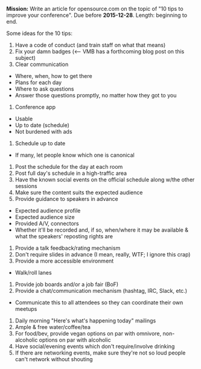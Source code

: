 **Mission:** Write an article for opensource.com on the topic of "10 tips to improve your conference". Due before **2015-12-28**. Length: beginning to end.

Some ideas for the 10 tips:

1. Have a code of conduct (and train staff on what that means)
1. Fix your damn badges (<-- VMB has a forthcoming blog post on this subject)
1. Clear communication
  * Where, when, how to get there
  * Plans for each day
  * Where to ask questions
  * Answer those questions promptly, no matter how they got to you
1. Conference app
  * Usable
  * Up to date (schedule)
  * Not burdened with ads
1. Schedule up to date
  * If many, let people know which one is canonical
1. Post the schedule for the day at each room
1. Post full day's schedule in a high-traffic area
1. Have the known social events on the official schedule along w/the other sessions
1. Make sure the content suits the expected audience
1. Provide guidance to speakers in advance
  * Expected audience profile
  * Expected audience size
  * Provided A/V, connectors
  * Whether it'll be recorded and, if so, when/where it may be available & what the speakers' reposting rights are
1. Provide a talk feedback/rating mechanism
1. Don't require slides in advance (I mean, really, WTF; I ignore this crap)
1. Provide a more accessible environment
  * Walk/roll lanes
1. Provide job boards and/or a job fair (BoF)
1. Provide a chat/communication mechanism (hashtag, IRC, Slack, etc.)
  * Communicate this to all attendees so they can coordinate their own meetups
1. Daily morning "Here's what's happening today" mailings
1. Ample & free water/coffee/tea
1. For food/bev, provide vegan options on par with omnivore, non-alcoholic options on par with alcoholic
1. Have social/evening events which don't require/involve drinking
1. If there are networking events, make sure they're not so loud people can't network without shouting
